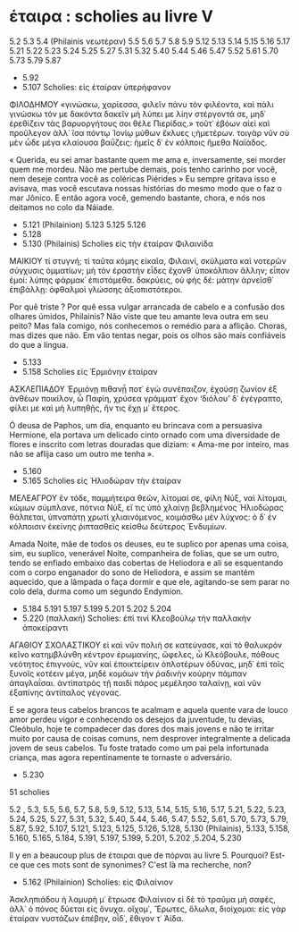 # ἑταιρα : scholies au livre V
5.2 
5.3
5.4 (Philainis νεωτέραν)
5.5
5.6
5.7
5.8
5.9
5.12
5.13
5.14
5.15
5.16
5.17
5.21
5.22
5.23
5.24
5.25
5.27
5.31
5.32
5.40
5.44
5.46
5.47
5.52
5.61
5.70
5.73
5.79
5.87
- 5.92
- 5.107
Scholies: 
εἰς ἑταίραν ὑπερήφανον

ΦΙΛΟΔΗΜΟΥ
«γινώσκω, χαρίεσσα, φιλεῖν πάνυ τὸν φιλέοντα,
καὶ πάλι γινώσκω τόν με δακόντα δακεῖν
μὴ λύπει με λίην στέργοντά σε, μηδ᾽ ἐρεθίζειν
τὰς βαρυοργήτους σοι θέλε Πιερίδας.»
τοῦτ᾽ ἐβόων αἰεὶ καὶ προὔλεγον ἀλλ᾽ ἴσα πόντῳ
Ἰονίῳ μύθων ἔκλυες ι;ἡμετέρων.
τοιγὰρ νῦν σὺ μὲν ὧδε μέγα κλαίουσα βαΰζεις:
ἡμεῖς δ᾽ ἐν κόλποις ἥμεθα Ναϊάδος. 

« Querida, eu sei amar bastante quem me ama e, inversamente, sei morder quem me mordeu.
Não me pertube demais, pois tenho carinho por você, nem deseje contra você as coléricas Piérides »
Eu sempre gritava isso e avisava, mas você escutava nossas histórias do mesmo modo que o faz o mar Jônico.
E então agora você, gemendo bastante, chora, e nós nos deitamos no colo da Náiade. 

- 5.121 (Philainion)
5.123
5.125
5.126
- 5.128
- 5.130 (Philainis)
Scholies
εἰς τὴν ἑταίραν Φιλαινίδα

ΜΑΙΚΙΟΥ
τί στυγνή; τί ταῦτα κόμης εἰκαῖα, Φιλαινί,
σκύλματα καὶ νοτερῶν σύγχυσις ὀμματίων;
μὴ τὸν ἐραστὴν εἶδες ἔχονθ᾽ ὑποκόλπιον ἄλλην;
εἶπον ἐμοί: λύπης φάρμακ᾽ ἐπιστάμεθα.
δακρύεις, οὐ φὴς δέ: μάτην ἀρνεῖσθ᾽ ἐπιβάλλῃ:
ὀφθαλμοὶ γλώσσης ἀξιοπιστότεροι.

Por quê triste ? Por quê essa vulgar arrancada de cabelo e a confusão dos olhares úmidos, Philainis?
Não viste que teu amante leva outra em seu peito? Mas fala comigo, nós conhecemos o remédio para a aflição.
Choras, mas dizes que não. Em vão tentas negar, pois os olhos são mais confiáveis do que a língua.

- 5.133
- 5.158
Scholies 
εἰς Ἑρμιόνην ἑταίραν

ΑΣΚΛΕΠΙΑΔΟΥ
Ἑρμιόνῃ πιθανᾖ ποτ᾽ ἐγὼ συνέπαιζον, ἐχούσῃ
ζωνίον ἐξ ἀνθέων ποικίλον, ὦ Παφίη,
χρύσεα γράμματ᾽ ἔχον ‘διόλου’ δ᾽ ἐγέγραπτο,
φίλει με καὶ μὴ λυπηθῇς, ἤν τις ἔχῃ μ᾽ ἕτερος.

Ó deusa de Paphos, um dia, enquanto eu brincava com a persuasiva Hermione, ela portava um delicado cinto ornado com uma diversidade de flores e inscrito com letras douradas que diziam: « Ama-me por inteiro, mas não se aflija caso um outro me tenha ». 

- 5.160
- 5.165
Scholies
εἰς Ἡλιοδώραν τὴν ἑταίραν

ΜΕΛΕΑΓΡΟΥ
ἓν τόδε, παμμήτειρα θεῶν, λίτομαί σε, φίλη Νύξ,
ναὶ λίτομαι, κώμων σύμπλανε, πότνια Νύξ,
εἴ τις ὑπὸ χλαίνῃ βεβλημένος Ἡλιοδώρας
θάλπεται, ὑπναπάτῃ χρωτὶ χλιαινόμενος,
κοιμάσθω μὲν λύχνος: ὁ δ᾽ ἐν κόλποισιν ἐκείνης
ῥιπτασθεὶς κείσθω δεύτερος Ἐνδυμίων. 

Amada Noite, mãe de todos os deuses, eu te suplico por apenas uma coisa, sim, eu suplico, venerável Noite, companheira de folias, 
que se um outro, tendo se enfiado embaixo das cobertas de Heliodora e ali se esquentando com o corpo enganador do sono de Heliodora, e assim se mantém aquecido, 
que a lâmpada o faça dormir e que ele, agitando-se sem parar no colo dela, durma como um segundo Endymion.

- 5.184
5.191
5.197
5.199
5.201
5.202
5.204
- 5.220 (παλλακή)
Scholies: 
ἐπὶ τινί Κλεοβούλῳ τὴν παλλακὴν ἀποκείραντι

ΑΓΑΘΙΟΥ ΣΧΟΛΑΣΤΙΚΟΥ
εἰ καὶ νῦν πολιή σε κατεύνασε, καὶ τὸ θαλυκρὸν
κεῖνο κατημβλύνθη κέντρον ἐρωμανίης,
ὤφελες, ὦ Κλεόβουλε, πόθους νεότητος ἐπιγνούς,
νῦν καὶ ἐποικτείρειν ὁπλοτέρων ὀδύνας,
μηδ᾽ ἐπὶ τοῖς ξυνοῖς κοτέειν μέγα, μηδὲ κομάων
τὴν ῥαδινὴν κούρην πάμπαν ἀπαγλαΐσαι.
ἀντὶπατρὸς τῇ παιδὶ πάρος μεμέλησο ταλαίνῃ,
καὶ νῦν ἐξαπίνης ἀντίπαλος γέγονας. 

E se agora teus cabelos brancos te acalmam e aquela quente vara de louco amor perdeu vigor 
e conhecendo os desejos da juventude, tu devias, Cleóbulo, hoje te compadecer das dores dos mais jovens
e não te irritar muito por causa de coisas comuns, nem desprover integralmente a delicada jovem de seus cabelos.
Tu foste tratado como um pai pela infortunada criança, mas agora repentinamente te tornaste o adversário.

- 5.230

51 scholies

5.2 , 5.3, 5.5, 5.6, 5.7, 5.8, 5.9, 5.12, 5.13, 5.14, 5.15, 5.16, 5.17, 5.21, 5.22, 5.23, 5.24, 5.25, 5.27, 5.31, 5.32, 5.40, 5.44, 5.46, 5.47, 5.52, 5.61, 5.70, 5.73, 5.79, 5.87, 5.92, 5.107, 5.121, 5.123, 5.125, 5.126, 5.128, 5.130 (Philainis), 5.133, 5.158, 5.160, 5.165, 5.184, 5.191, 5.197, 5.199, 5.201, 5.202 ,5.204, 5.230

Il y en a beaucoup plus de ἑταιραι que de πόρναι au livre 5. Pourquoi? Est-ce que ces mots sont de synonimes? C'est là ma recherche, non?

- 5.162 (Philainion)
Scholies:
εἰς Φιλαίνιον

Ἀσκληπιάδου
ἡ λαμυρὴ μ᾽ ἔτρωσε Φιλαίνιον εἰ δὲ τὸ τραῦμα
μὴ σαφές, ἀλλ᾽ ὁ πόνος δύεται εἰς ὄνυχα.
οἴχομ᾽, Ἔρωτες, ὄλωλα, διοίχομαι: εἰς γὰρ ἑταίραν
νυστάζων ἐπέβην, οἶδ᾽, ἔθιγον τ᾽ Ἀίδα.